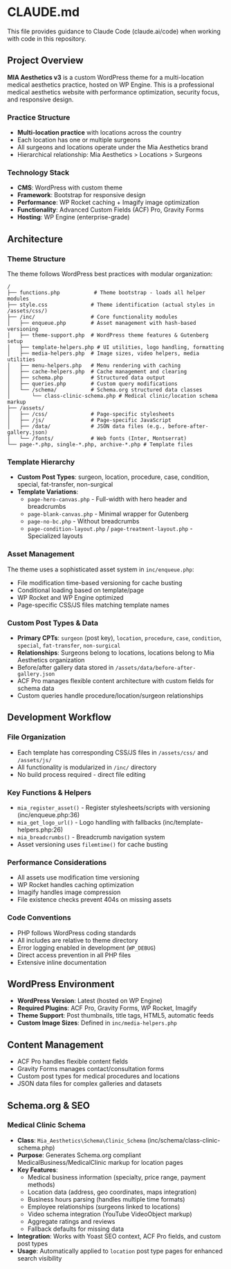 # CLAUDE.md

This file provides guidance to Claude Code (claude.ai/code) when working with code in this repository.

## Project Overview

**MIA Aesthetics v3** is a custom WordPress theme for a multi-location medical aesthetics practice, hosted on WP Engine. This is a professional medical aesthetics website with performance optimization, security focus, and responsive design.

### Practice Structure
- **Multi-location practice** with locations across the country
- Each location has one or multiple surgeons
- All surgeons and locations operate under the Mia Aesthetics brand
- Hierarchical relationship: Mia Aesthetics > Locations > Surgeons

### Technology Stack
- **CMS**: WordPress with custom theme
- **Framework**: Bootstrap for responsive design
- **Performance**: WP Rocket caching + Imagify image optimization
- **Functionality**: Advanced Custom Fields (ACF) Pro, Gravity Forms
- **Hosting**: WP Engine (enterprise-grade)

## Architecture

### Theme Structure
The theme follows WordPress best practices with modular organization:

```
/
├── functions.php           # Theme bootstrap - loads all helper modules
├── style.css              # Theme identification (actual styles in /assets/css/)
├── /inc/                  # Core functionality modules
│   ├── enqueue.php        # Asset management with hash-based versioning
│   ├── theme-support.php  # WordPress theme features & Gutenberg setup
│   ├── template-helpers.php # UI utilities, logo handling, formatting
│   ├── media-helpers.php  # Image sizes, video helpers, media utilities
│   ├── menu-helpers.php   # Menu rendering with caching
│   ├── cache-helpers.php  # Cache management and clearing
│   ├── schema.php         # Structured data output
│   ├── queries.php        # Custom query modifications
│   └── /schema/           # Schema.org structured data classes
│       └── class-clinic-schema.php # Medical clinic/location schema markup
├── /assets/
│   ├── /css/              # Page-specific stylesheets
│   ├── /js/               # Page-specific JavaScript
│   ├── /data/             # JSON data files (e.g., before-after-gallery.json)
│   └── /fonts/            # Web fonts (Inter, Montserrat)
└── page-*.php, single-*.php, archive-*.php # Template files
```

### Template Hierarchy
- **Custom Post Types**: surgeon, location, procedure, case, condition, special, fat-transfer, non-surgical
- **Template Variations**: 
  - `page-hero-canvas.php` - Full-width with hero header and breadcrumbs
  - `page-blank-canvas.php` - Minimal wrapper for Gutenberg
  - `page-no-bc.php` - Without breadcrumbs
  - `page-condition-layout.php` / `page-treatment-layout.php` - Specialized layouts

### Asset Management
The theme uses a sophisticated asset system in `inc/enqueue.php`:
- File modification time-based versioning for cache busting
- Conditional loading based on template/page
- WP Rocket and WP Engine optimized
- Page-specific CSS/JS files matching template names

### Custom Post Types & Data
- **Primary CPTs**: `surgeon` (post key), `location`, `procedure`, `case`, `condition`, `special`, `fat-transfer`, `non-surgical`
- **Relationships**: Surgeons belong to locations, locations belong to Mia Aesthetics organization
- Before/after gallery data stored in `/assets/data/before-after-gallery.json`
- ACF Pro manages flexible content architecture with custom fields for schema data
- Custom queries handle procedure/location/surgeon relationships

## Development Workflow

### File Organization
- Each template has corresponding CSS/JS files in `/assets/css/` and `/assets/js/`
- All functionality is modularized in `/inc/` directory
- No build process required - direct file editing

### Key Functions & Helpers
- `mia_register_asset()` - Register stylesheets/scripts with versioning (inc/enqueue.php:36)
- `mia_get_logo_url()` - Logo handling with fallbacks (inc/template-helpers.php:26)
- `mia_breadcrumbs()` - Breadcrumb navigation system
- Asset versioning uses `filemtime()` for cache busting

### Performance Considerations
- All assets use modification time versioning
- WP Rocket handles caching optimization
- Imagify handles image compression
- File existence checks prevent 404s on missing assets

### Code Conventions
- PHP follows WordPress coding standards
- All includes are relative to theme directory
- Error logging enabled in development (`WP_DEBUG`)
- Direct access prevention in all PHP files
- Extensive inline documentation

## WordPress Environment
- **WordPress Version**: Latest (hosted on WP Engine)
- **Required Plugins**: ACF Pro, Gravity Forms, WP Rocket, Imagify
- **Theme Support**: Post thumbnails, title tags, HTML5, automatic feeds
- **Custom Image Sizes**: Defined in `inc/media-helpers.php`

## Content Management
- ACF Pro handles flexible content fields
- Gravity Forms manages contact/consultation forms
- Custom post types for medical procedures and locations
- JSON data files for complex galleries and datasets

## Schema.org & SEO
### Medical Clinic Schema
- **Class**: `Mia_Aesthetics\Schema\Clinic_Schema` (inc/schema/class-clinic-schema.php)
- **Purpose**: Generates Schema.org compliant MedicalBusiness/MedicalClinic markup for location pages
- **Key Features**:
  - Medical business information (specialty, price range, payment methods)
  - Location data (address, geo coordinates, maps integration)
  - Business hours parsing (handles multiple time formats)
  - Employee relationships (surgeons linked to locations)
  - Video schema integration (YouTube VideoObject markup)
  - Aggregate ratings and reviews
  - Fallback defaults for missing data
- **Integration**: Works with Yoast SEO context, ACF Pro fields, and custom post types
- **Usage**: Automatically applied to `location` post type pages for enhanced search visibility
